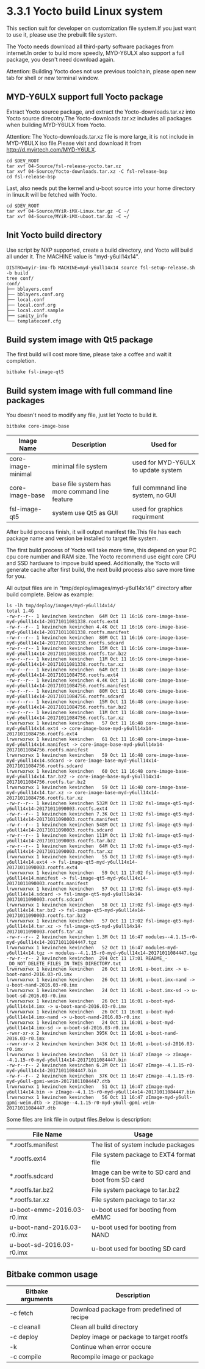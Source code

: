 # 3.3.1 Yocto build Linux system

This section suit for developer on customization file system.If you just want to use it, please use the prebuilt file system.

The Yocto needs download all third-party software packages from internet.In order to build more speedly, MYD-Y6ULX also support a full package, you desn't need download again.

Attention: Building Yocto does not use previous toolchain, please open new tab for shell or new terminal window.

## MYD-Y6ULX support full Yocto package

Extract Yocto source package, and extract the Yocto-downloads.tar.xz into Yocto source direcotry.The Yocto-downloads.tar.xz includes all packages when building MYD-Y6ULX from Yocto.

Attention: The Yocto-downloads.tar.xz file is more large, it is not include in MYD-Y6ULX iso file.Please visit and download it from http://d.myirtech.com/MYD-Y6ULX.

```
cd $DEV_ROOT
tar xvf 04-Source/fsl-release-yocto.tar.xz
tar xvf 04-Source/Yocto-downloads.tar.xz -C fsl-release-bsp
cd fsl-release-bsp
```

Last, also needs put the kernel and u-boot source into your home directory in linux.It will be fetched with Yocto.

```
cd $DEV_ROOT
tar xvf 04-Source/MYiR-iMX-Linux.tar.gz -C ~/
tar xvf 04-Source/MYiR-iMX-uboot.tar.bz -C ~/
```

## Init Yocto build directory
Use script by NXP supported, create a build directory, and Yocto will build all under it.
The MACHINE value is "myd-y6ull14x14".

```
DISTRO=myir-imx-fb MACHINE=myd-y6ull14x14 source fsl-setup-release.sh -b build
tree conf/
conf/
├── bblayers.conf
├── bblayers.conf.org
├── local.conf
├── local.conf.org
├── local.conf.sample
├── sanity_info
└── templateconf.cfg
```

## Build system image with Qt5 package
The first build will cost more time, please take a coffee and wait it completion.
```
bitbake fsl-image-qt5
```

## Build system image with full command line packages
You doesn't need to modify any file, just let Yocto to build it.

```
bitbake core-image-base
```

Image Name | Description | Used for
---------- | ------ | -----------------
core-image-minimal | minimal file system | used for MYD-Y6ULX to update system
core-image-base | base file system has more command line feature | full commnand line system, no GUI
fsl-image-qt5 | system use Qt5 as GUI | used for graphics requirment

After build process finish, it will output manifest file.This file has each package name and version be installed to target file system.

The first build process of Yocto will take more time, this depend on your PC cpu core number and RAM size. The Yocto recommend use eight core CPU and SSD hardware to impove build speed. Additionally, the Yocto will generate cache after first build, the next build process also save more time for you.

All output files are in "tmp/deploy/images/myd-y6ul14x14/" directory after build complete. Below as example:

```
ls -lh tmp/deploy/images/myd-y6ull14x14/
total 1.4G
-rw-r--r-- 1 kevinchen kevinchen  64M Oct 11 16:16 core-image-base-myd-y6ull14x14-20171011081338.rootfs.ext4
-rw-r--r-- 1 kevinchen kevinchen 4.4K Oct 11 16:16 core-image-base-myd-y6ull14x14-20171011081338.rootfs.manifest
-rw-r--r-- 1 kevinchen kevinchen  80M Oct 11 16:16 core-image-base-myd-y6ull14x14-20171011081338.rootfs.sdcard
-rw-r--r-- 1 kevinchen kevinchen  15M Oct 11 16:16 core-image-base-myd-y6ull14x14-20171011081338.rootfs.tar.bz2
-rw-r--r-- 1 kevinchen kevinchen  11M Oct 11 16:16 core-image-base-myd-y6ull14x14-20171011081338.rootfs.tar.xz
-rw-r--r-- 1 kevinchen kevinchen  64M Oct 11 16:48 core-image-base-myd-y6ull14x14-20171011084756.rootfs.ext4
-rw-r--r-- 1 kevinchen kevinchen 4.4K Oct 11 16:48 core-image-base-myd-y6ull14x14-20171011084756.rootfs.manifest
-rw-r--r-- 1 kevinchen kevinchen  80M Oct 11 16:48 core-image-base-myd-y6ull14x14-20171011084756.rootfs.sdcard
-rw-r--r-- 1 kevinchen kevinchen  15M Oct 11 16:48 core-image-base-myd-y6ull14x14-20171011084756.rootfs.tar.bz2
-rw-r--r-- 1 kevinchen kevinchen  11M Oct 11 16:48 core-image-base-myd-y6ull14x14-20171011084756.rootfs.tar.xz
lrwxrwxrwx 1 kevinchen kevinchen   57 Oct 11 16:48 core-image-base-myd-y6ull14x14.ext4 -> core-image-base-myd-y6ull14x14-20171011084756.rootfs.ext4
lrwxrwxrwx 1 kevinchen kevinchen   61 Oct 11 16:48 core-image-base-myd-y6ull14x14.manifest -> core-image-base-myd-y6ull14x14-20171011084756.rootfs.manifest
lrwxrwxrwx 1 kevinchen kevinchen   59 Oct 11 16:48 core-image-base-myd-y6ull14x14.sdcard -> core-image-base-myd-y6ull14x14-20171011084756.rootfs.sdcard
lrwxrwxrwx 1 kevinchen kevinchen   60 Oct 11 16:48 core-image-base-myd-y6ull14x14.tar.bz2 -> core-image-base-myd-y6ull14x14-20171011084756.rootfs.tar.bz2
lrwxrwxrwx 1 kevinchen kevinchen   59 Oct 11 16:48 core-image-base-myd-y6ull14x14.tar.xz -> core-image-base-myd-y6ull14x14-20171011084756.rootfs.tar.xz
-rw-r--r-- 1 kevinchen kevinchen 532M Oct 11 17:02 fsl-image-qt5-myd-y6ull14x14-20171011090003.rootfs.ext4
-rw-r--r-- 1 kevinchen kevinchen 7.3K Oct 11 17:02 fsl-image-qt5-myd-y6ull14x14-20171011090003.rootfs.manifest
-rw-r--r-- 1 kevinchen kevinchen 548M Oct 11 17:02 fsl-image-qt5-myd-y6ull14x14-20171011090003.rootfs.sdcard
-rw-r--r-- 1 kevinchen kevinchen 111M Oct 11 17:02 fsl-image-qt5-myd-y6ull14x14-20171011090003.rootfs.tar.bz2
-rw-r--r-- 1 kevinchen kevinchen  64M Oct 11 17:02 fsl-image-qt5-myd-y6ull14x14-20171011090003.rootfs.tar.xz
lrwxrwxrwx 1 kevinchen kevinchen   55 Oct 11 17:02 fsl-image-qt5-myd-y6ull14x14.ext4 -> fsl-image-qt5-myd-y6ull14x14-20171011090003.rootfs.ext4
lrwxrwxrwx 1 kevinchen kevinchen   59 Oct 11 17:02 fsl-image-qt5-myd-y6ull14x14.manifest -> fsl-image-qt5-myd-y6ull14x14-20171011090003.rootfs.manifest
lrwxrwxrwx 1 kevinchen kevinchen   57 Oct 11 17:02 fsl-image-qt5-myd-y6ull14x14.sdcard -> fsl-image-qt5-myd-y6ull14x14-20171011090003.rootfs.sdcard
lrwxrwxrwx 1 kevinchen kevinchen   58 Oct 11 17:02 fsl-image-qt5-myd-y6ull14x14.tar.bz2 -> fsl-image-qt5-myd-y6ull14x14-20171011090003.rootfs.tar.bz2
lrwxrwxrwx 1 kevinchen kevinchen   57 Oct 11 17:02 fsl-image-qt5-myd-y6ull14x14.tar.xz -> fsl-image-qt5-myd-y6ull14x14-20171011090003.rootfs.tar.xz
-rw-r--r-- 2 kevinchen kevinchen 1.3M Oct 11 16:47 modules--4.1.15-r0-myd-y6ull14x14-20171011084447.tgz
lrwxrwxrwx 1 kevinchen kevinchen   52 Oct 11 16:47 modules-myd-y6ull14x14.tgz -> modules--4.1.15-r0-myd-y6ull14x14-20171011084447.tgz
-rw-r--r-- 2 kevinchen kevinchen  294 Oct 11 17:01 README_-_DO_NOT_DELETE_FILES_IN_THIS_DIRECTORY.txt
lrwxrwxrwx 1 kevinchen kevinchen   26 Oct 11 16:01 u-boot.imx -> u-boot-nand-2016.03-r0.imx
lrwxrwxrwx 1 kevinchen kevinchen   26 Oct 11 16:01 u-boot.imx-nand -> u-boot-nand-2016.03-r0.imx
lrwxrwxrwx 1 kevinchen kevinchen   24 Oct 11 16:01 u-boot.imx-sd -> u-boot-sd-2016.03-r0.imx
lrwxrwxrwx 1 kevinchen kevinchen   26 Oct 11 16:01 u-boot-myd-y6ull14x14.imx -> u-boot-nand-2016.03-r0.imx
lrwxrwxrwx 1 kevinchen kevinchen   26 Oct 11 16:01 u-boot-myd-y6ull14x14.imx-nand -> u-boot-nand-2016.03-r0.imx
lrwxrwxrwx 1 kevinchen kevinchen   24 Oct 11 16:01 u-boot-myd-y6ull14x14.imx-sd -> u-boot-sd-2016.03-r0.imx
-rwxr-xr-x 2 kevinchen kevinchen 395K Oct 11 16:01 u-boot-nand-2016.03-r0.imx
-rwxr-xr-x 2 kevinchen kevinchen 343K Oct 11 16:01 u-boot-sd-2016.03-r0.imx
lrwxrwxrwx 1 kevinchen kevinchen   51 Oct 11 16:47 zImage -> zImage--4.1.15-r0-myd-y6ull14x14-20171011084447.bin
-rw-r--r-- 2 kevinchen kevinchen 6.2M Oct 11 16:47 zImage--4.1.15-r0-myd-y6ull14x14-20171011084447.bin
-rw-r--r-- 2 kevinchen kevinchen  37K Oct 11 16:47 zImage--4.1.15-r0-myd-y6ull-gpmi-weim-20171011084447.dtb
lrwxrwxrwx 1 kevinchen kevinchen   51 Oct 11 16:47 zImage-myd-y6ull14x14.bin -> zImage--4.1.15-r0-myd-y6ull14x14-20171011084447.bin
lrwxrwxrwx 1 kevinchen kevinchen   56 Oct 11 16:47 zImage-myd-y6ull-gpmi-weim.dtb -> zImage--4.1.15-r0-myd-y6ull-gpmi-weim-20171011084447.dtb

```

Some files are link file in output files.Below is description:

File Name | Usage
------ | ------
*.rootfs.manifest | The list of system include packages
*.rootfs.ext4 | File system package to EXT4 format file
*.rootfs.sdcard | Image can be write to SD card and boot from SD card
*.rootfs.tar.bz2 | File system package to tar.bz2
*.rootfs.tar.xz | File system package to tar.xz
u-boot-emmc-2016.03-r0.imx | u-boot used for booting from  eMMC
u-boot-nand-2016.03-r0.imx | u-boot used for booting from NAND
u-boot-sd-2016.03-r0.imx | u-boot used for booting SD card

## Bitbake common usage

Bitbake arguments | Description
------------ | ----
-c fetch | Download package from predefined of recipe
-c cleanall | Clean all build directory
-c deploy | Deploy image or package to target rootfs
-k | Continue when error occure
-c compile | Recompile image or package
